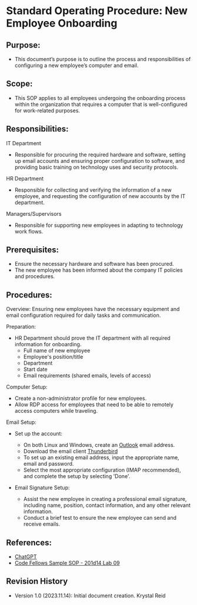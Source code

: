 # Standard Operating Procedure: New Employee Onboarding 

## Purpose:
- This document’s purpose is to outline the process and responsibilities of configuring a new employee’s computer and email.

## Scope:
- This SOP applies to all employees undergoing the onboarding process within the organization that requires a computer that is well-configured for work-related purposes.

## Responsibilities:
IT Department 
  - Responsible for procuring the required hardware and software, setting up email accounts and ensuring proper configuration to software, and providing basic training on technology uses and security protocols.

HR Department
  - Responsible for collecting and verifying the information of a new employee, and requesting the configuration of new accounts by the IT department.

Managers/Supervisors
  - Responsible for supporting new employees in adapting to technology work flows.

## Prerequisites:
- Ensure the necessary hardware and software has been procured.
- The new employee has been informed about the company IT policies and procedures.

## Procedures:
Overview: Ensuring new employees have the necessary equipment and email configuration required for daily tasks and communication. 

Preparation:
 - HR Department should prove the IT department with all required information for onboarding.
    - Full name of new employee
    - Employee's position/title
    - Department
    - Start date 
    - Email requirements (shared emails, levels of access)

Computer Setup:
  - Create a non-administrator profile for new employees.
  - Allow RDP access for employees that need to be able to remotely access computers while traveling.

Email Setup:
  - Set up the account:
    - On both Linux and Windows, create an [Outlook](outlook.com) email address.
    - Download the email client [Thunderbird](https://www.thunderbird.net/en-US/download/?downloaded=True&download_channel=esr)
    - To set up an existing email address, input the appropriate name, email and password.
    - Select the most appropriate configuration (IMAP recommended), and complete the setup by selecting 'Done'. 
   
  - Email Signature Setup:
    - Assist the new employee in creating a professional email signature, including name, position, contact information, and any other relevant information.
    - Conduct a brief test to ensure the new employee can send and receive emails.  

##  References: 
- [ChatGPT](https://chat.openai.com/share/52ba4d5c-b97f-4dab-a2bf-c81ce844abda)
- [Code Fellows Sample SOP - 201d14 Lab 09](https://codefellows.github.io/ops-201-guide/curriculum/class-09/lab/SOP-new-employee.html)

## Revision History
- Version 1.0 (2023.11.14): Initial document creation. Krystal Reid
